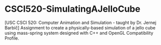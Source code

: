 # CSCI520-SimulatingAJelloCube
[USC CSCI 520: Computer Animation and Simulation - taught by Dr. Jernej Barbič] Assignment to create a physically-based simulation of a jello cube using mass-spring system designed with C++ and OpenGL Compatibility Profile. 
